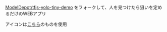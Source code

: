 

[ModelDepot/tfjs-yolo-tiny-demo](https://github.com/ModelDepot/tfjs-yolo-tiny-demo) をフォークして、人を見つけたら狙いを定めるだけのWEBアプリ

アイコンは[こちら](http://icooon-mono.com/12788-%E3%82%BF%E3%83%BC%E3%82%B2%E3%83%83%E3%83%88%E3%81%AE%E3%82%A2%E3%82%A4%E3%82%B3%E3%83%B32/)のものを使用
